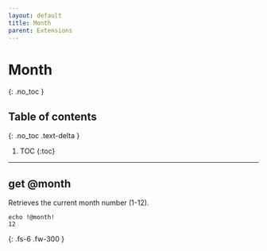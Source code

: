 ```yaml
---
layout: default
title: Month
parent: Extensions
---
```


# Month
{: .no_toc }

## Table of contents
{: .no_toc .text-delta }

1. TOC
{:toc}

---

## get @month
Retrieves the current month number (1-12).

```
echo !@month!
12
```

{: .fs-6 .fw-300 }
